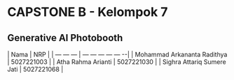 # CAPSTONE B - Kelompok 7
## Generative AI Photobooth
| Nama | NRP |
| — — — | — — — — — --|
| Mohammad Arkananta Radithya | 5027221003 |
| Atha Rahma Arianti | 5027221030 |
| Sighra Attariq Sumere Jati | 5027221068 |
